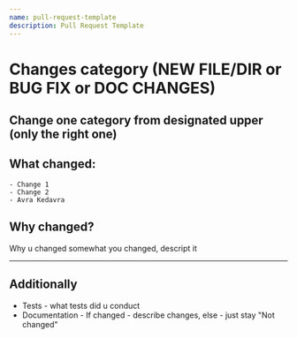 ```yaml
---
name: pull-request-template
description: Pull Request Template
---
```


# Changes category (NEW FILE/DIR or BUG FIX or DOC CHANGES)

Change one category from designated upper (only the right one)
--
## What changed:
    - Change 1
    - Change 2
    - Avra Kedavra
## Why changed?
Why u changed somewhat you changed, descript it

---
## Additionally
- Tests - what tests did u conduct
- Documentation - If changed - describe changes, else - just stay "Not changed"
